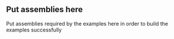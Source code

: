 ## Put assemblies here

Put assemblies required by the examples here in order to build the examples successfully
